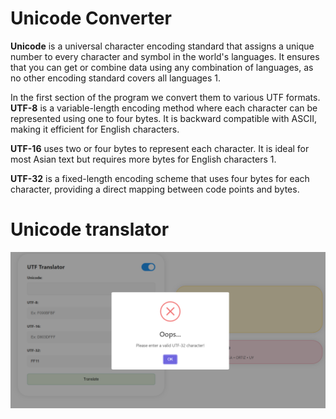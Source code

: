 # Unicode Converter
**Unicode** is a universal character encoding standard that assigns a unique number to every character and symbol in the world's languages. It ensures that you can get or combine data using any combination of languages, as no other encoding standard covers all languages 1.

In the first section of the program we convert them to various UTF formats. 
**UTF-8** is a variable-length encoding method where each character can be represented using one to four bytes. It is backward compatible with ASCII, making it efficient for English characters.


**UTF-16** uses two or four bytes to represent each character. It is ideal for most Asian text but requires more bytes for English characters 1.

**UTF-32** is a fixed-length encoding scheme that uses four bytes for each character, providing a direct mapping between code points and bytes.
# Unicode translator 

![UTF32_Unicode](UTF32.png)
